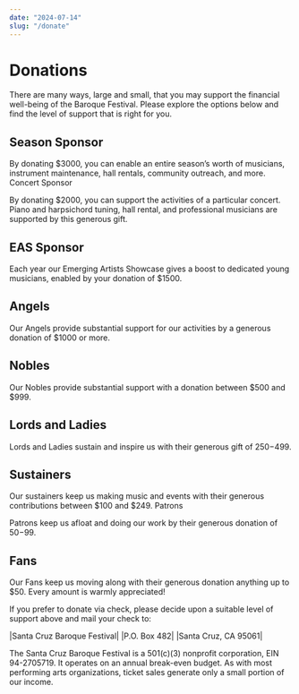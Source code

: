 ```yaml
---
date: "2024-07-14"
slug: "/donate"
---
```


# Donations


There are many ways, large and small, that you may support the financial well-being of the Baroque Festival. Please explore the options below and find the level of support that is right for you.

## Season Sponsor

By donating $3000, you can enable an entire season’s worth of musicians, instrument maintenance, hall rentals, community outreach, and more.
Concert Sponsor

By donating $2000, you can support the activities of a particular concert. Piano and harpsichord tuning,  hall rental, and professional musicians are supported by this generous gift.

## EAS Sponsor

Each year our Emerging Artists Showcase gives a boost to dedicated young musicians, enabled by your donation of $1500.

## Angels

Our Angels provide substantial support for our activities by a generous donation of $1000 or more.

## Nobles

Our Nobles provide substantial support with a donation between $500 and $999.

## Lords and Ladies

Lords and Ladies sustain and inspire us with their generous gift of $250-$499.

## Sustainers

Our sustainers keep us making music and events with their generous contributions between $100 and $249.
Patrons

Patrons keep us afloat and doing our work by their generous donation of $50-$99.

## Fans

Our Fans keep us moving along with their generous donation anything up to $50. Every amount is warmly appreciated!

If you prefer to donate via check, please decide upon a suitable level of support above and mail your check to:

|Santa Cruz Baroque Festival|
|P.O. Box 482|
|Santa Cruz, CA 95061|

The Santa Cruz Baroque Festival is a 501(c)(3) nonprofit corporation, EIN 94-2705719. It operates on an annual break-even budget. As with most performing arts organizations, ticket sales generate only a small portion of our income. 
